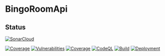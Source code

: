 # BingoRoomApi

## Status

[![SonarCloud](https://sonarcloud.io/images/project_badges/sonarcloud-black.svg)](https://sonarcloud.io/summary/new_code?id=OnlineMusicBingo_BingoRoomApi) 

[![Coverage](https://sonarcloud.io/api/project_badges/measure?project=OnlineMusicBingo_BingoRoomApi&metric=coverage)](https://sonarcloud.io/summary/new_code?id=OnlineMusicBingo_BingoRoomApi)
[![Vulnerabilities](https://sonarcloud.io/api/project_badges/measure?project=OnlineMusicBingo_BingoRoomApi&metric=vulnerabilities)](https://sonarcloud.io/summary/new_code?id=OnlineMusicBingo_BingoRoomApi)
[![Coverage](https://sonarcloud.io/api/project_badges/measure?project=OnlineMusicBingo_BingoRoomApi&metric=coverage)](https://sonarcloud.io/summary/new_code?id=OnlineMusicBingo_BingoRoomApi)
[![CodeQL](https://github.com/OnlineMusicBingo/BingoRoomApi/workflows/CodeQL/badge.svg)](https://github.com/OnlineMusicBingo/BingoRoomApi/actions?query=workflow%3ACodeQL)
[![Build](https://github.com/OnlineMusicBingo/BingoRoomApi/workflows/.NET/badge.svg)](https://github.com/OnlineMusicBingo/BingoRoomApi/actions/workflows/dotnet.yml)
[![Deployment](https://github.com/OnlineMusicBingo/BingoRoomApi/workflows/AzureDeployment/badge.svg)](https://github.com/OnlineMusicBingo/BingoRoomApi/actions/workflows/AzureDeployment.yaml)

